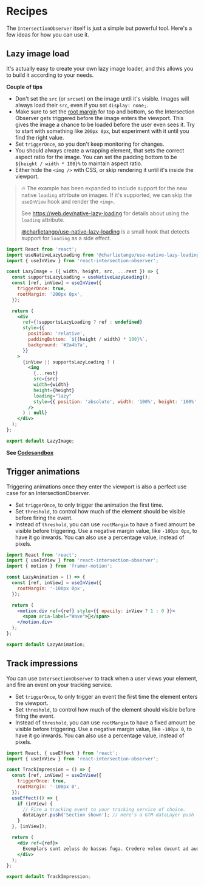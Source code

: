 # Recipes

The `IntersectionObserver` itself is just a simple but powerful tool. Here's a
few ideas for how you can use it.

## Lazy image load

It's actually easy to create your own lazy image loader, and this allows you to
build it according to your needs.

**Couple of tips**

- Don't set the `src` (or `srcset`) on the image until it's visible. Images will
  always load their `src`, even if you set `display: none;`.
- Make sure to set the
  [root margin](https://developer.mozilla.org/en-US/docs/Web/API/IntersectionObserver/rootMargin)
  for top and bottom, so the Intersection Observer gets triggered before the
  image enters the viewport. This gives the image a chance to be loaded before
  the user even sees it. Try to start with something like `200px 0px`, but
  experiment with it until you find the right value.
- Set `triggerOnce`, so you don't keep monitoring for changes.
- You should always create a wrapping element, that sets the correct aspect
  ratio for the image. You can set the padding bottom to be
  `${height / width * 100}%` to maintain aspect ratio.
- Either hide the `<img />` with CSS, or skip rendering it until it's inside the
  viewport.

> 🔥 The example has been expanded to include support for the new native
> `loading` attribute on images. If it's supported, we can skip the `useInView`
> hook and render the `<img>`.
>
> See https://web.dev/native-lazy-loading for details about using the `loading`
> attribute.
>
> [@charlietango/use-native-lazy-loading](https://www.npmjs.com/package/@charlietango/use-native-lazy-loading)
> is a small hook that detects support for `loading` as a side effect.

```jsx
import React from 'react';
import useNativeLazyLoading from '@charlietango/use-native-lazy-loading';
import { useInView } from 'react-intersection-observer';

const LazyImage = ({ width, height, src, ...rest }) => {
  const supportsLazyLoading = useNativeLazyLoading();
  const [ref, inView] = useInView({
    triggerOnce: true,
    rootMargin: '200px 0px',
  });

  return (
    <div
      ref={!supportsLazyLoading ? ref : undefined}
      style={{
        position: 'relative',
        paddingBottom: `${(height / width) * 100}%`,
        background: '#2a4b7a',
      }}
    >
      {inView || supportsLazyLoading ? (
        <img
          {...rest}
          src={src}
          width={width}
          height={height}
          loading="lazy"
          style={{ position: 'absolute', width: '100%', height: '100%' }}
        />
      ) : null}
    </div>
  );
};

export default LazyImage;
```

**See [Codesandbox](https://codesandbox.io/embed/lazy-image-load-mjsgc)**

## Trigger animations

Triggering animations once they enter the viewport is also a perfect use case
for an IntersectionObserver.

- Set `triggerOnce`, to only trigger the animation the first time.
- Set `threshold`, to control how much of the element should be visible before
  firing the event.
- Instead of `threshold`, you can use `rootMargin` to have a fixed amount be
  visible before triggering. Use a negative margin value, like `-100px 0px`, to
  have it go inwards. You can also use a percentage value, instead of pixels.

```jsx
import React from 'react';
import { useInView } from 'react-intersection-observer';
import { motion } from 'framer-motion';

const LazyAnimation = () => {
  const [ref, inView] = useInView({
    rootMargin: '-100px 0px',
  });

  return (
    <motion.div ref={ref} style={{ opacity: inView ? 1 : 0 }}>
      <span aria-label="Wave">👋</span>
    </motion.div>
  );
};

export default LazyAnimation;
```

## Track impressions

You can use `IntersectionObserver` to track when a user views your element, and
fire an event on your tracking service.

- Set `triggerOnce`, to only trigger an event the first time the element enters
  the viewport.
- Set `threshold`, to control how much of the element should visible before
  firing the event.
- Instead of `threshold`, you can use `rootMargin` to have a fixed amount be
  visible before triggering. Use a negative margin value, like `-100px 0`, to
  have it go inwards. You can also use a percentage value, instead of pixels.

```jsx
import React, { useEffect } from 'react';
import { useInView } from 'react-intersection-observer';

const TrackImpression = () => {
  const [ref, inView] = useInView({
    triggerOnce: true,
    rootMargin: '-100px 0',
  });
  useEffect(() => {
    if (inView) {
      // Fire a tracking event to your tracking service of choice.
      dataLayer.push('Section shown'); // Here's a GTM dataLayer push
    }
  }, [inView]);

  return (
    <div ref={ref}>
      Exemplars sunt zeluss de bassus fuga. Credere velox ducunt ad audax amor.
    </div>
  );
};

export default TrackImpression;
```
